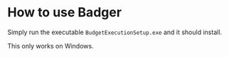 # How to use Badger

Simply run the executable `BudgetExecutionSetup.exe` and it should install.

This only works on Windows.